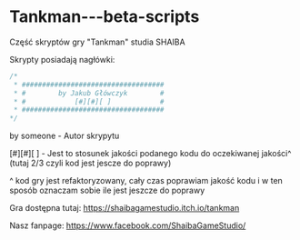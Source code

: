 # Tankman---beta-scripts
Część skryptów gry "Tankman" studia SHAIBA

Skrypty posiadają nagłówki:

```C#
/*
 * ###################################
 * #        by Jakub Główczyk        #
 * #            [#][#][ ]            #
 * ###################################
*/
```
 by someone - Autor skrypytu
 
 [#][#][ ] - Jest to stosunek jakości podanego kodu do oczekiwanej jakości^
              (tutaj 2/3 czyli kod jest jescze do poprawy)


^ kod gry jest refaktoryzowany, cały czas poprawiam jakość kodu i w ten sposób
  oznaczam sobie ile jest jeszcze do poprawy
 

Gra dostępna tutaj:
https://shaibagamestudio.itch.io/tankman

Nasz fanpage:
https://www.facebook.com/ShaibaGameStudio/

